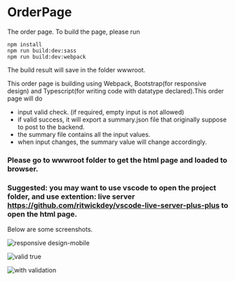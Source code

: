 # OrderPage
 The order page.
To build the page, please run
```
npm install
npm run build:dev:sass
npm run build:dev:webpack
```
The build result will save in the folder wwwroot.

This order page is building using Webpack, Bootstrap(for responsive design) and Typescript(for writing code with datatype declared).This order page will do
- input valid check. (if required, empty input is not allowed)
- if valid success, it will export a summary.json file that originally suppose to post to the backend.
- the summary file contains all the input values.
- when input changes, the summary value will change accordingly.

### Please go to wwwroot folder to get the html page and loaded to browser.
### Suggested: you may want to use vscode to open the project folder, and use extention: live server https://github.com/ritwickdey/vscode-live-server-plus-plus to open the html page.

Below are some screenshots.

![responsive design-mobile](https://user-images.githubusercontent.com/22902303/161987103-c60947bc-0504-4d20-98af-ab6d42241b21.png)

![valid true](https://user-images.githubusercontent.com/22902303/161987105-f01e241d-6f98-4c9d-a61d-7db453d703ed.png)

![with validation](https://user-images.githubusercontent.com/22902303/161987107-73f4a435-5ca9-448a-a59e-7b4a709aef21.png)
